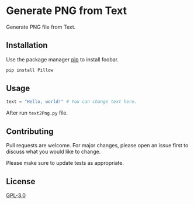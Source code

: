 # Generate PNG from Text
Generate PNG file from Text.

## Installation

Use the package manager [pip](https://pip.pypa.io/en/stable/) to install foobar.

```bash
pip install Pillow
```

## Usage

```python
text = "Hello, world!" # You can change text here.
```
After run ```text2Png.py``` file.

## Contributing

Pull requests are welcome. For major changes, please open an issue first
to discuss what you would like to change.

Please make sure to update tests as appropriate.

## License

[GPL-3.0](https://choosealicense.com/licenses/gpl-3.0/)
